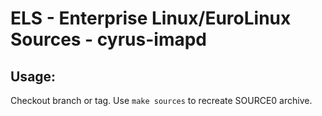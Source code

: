 # ELS - Enterprise Linux/EuroLinux Sources - cyrus-imapd
 
## Usage:
  Checkout branch or tag. Use `make sources` to recreate  SOURCE0 archive.

